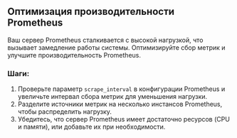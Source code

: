 ## Оптимизация производительности Prometheus

Ваш сервер Prometheus сталкивается с высокой нагрузкой, что вызывает замедление работы системы. Оптимизируйте сбор метрик и улучшите производительность Prometheus.

### Шаги:

1. Проверьте параметр `scrape_interval` в конфигурации Prometheus и увеличьте интервал сбора метрик для уменьшения нагрузки.
2. Разделите источники метрик на несколько инстансов Prometheus, чтобы распределить нагрузку.
3. Убедитесь, что сервер Prometheus имеет достаточно ресурсов (CPU и памяти), или добавьте их при необходимости.
